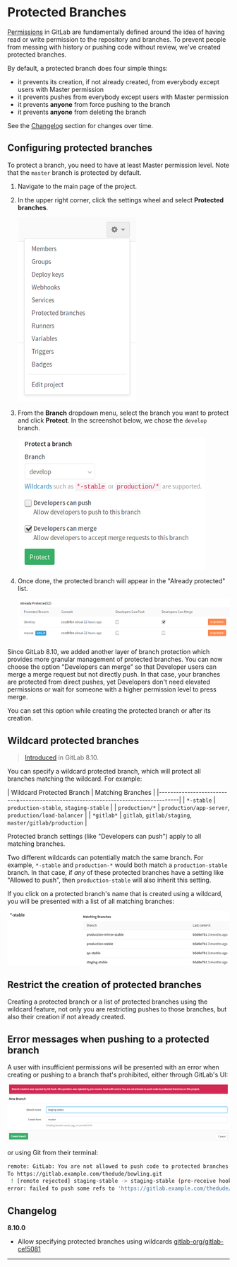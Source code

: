 # Protected Branches

[Permissions](../permissions.md) in GitLab are fundamentally defined around the
idea of having read or write permission to the repository and branches. To
prevent people from messing with history or pushing code without review, we've
created protected branches.

By default, a protected branch does four simple things:

- it prevents its creation, if not already created, from everybody except users
  with Master permission
- it prevents pushes from everybody except users with Master permission
- it prevents **anyone** from force pushing to the branch
- it prevents **anyone** from deleting the branch

See the [Changelog](#changelog) section for changes over time.

## Configuring protected branches

To protect a branch, you need to have at least Master permission level. Note
that the `master` branch is protected by default.

1. Navigate to the main page of the project.
1. In the upper right corner, click the settings wheel and select **Protected branches**.

    ![Project settings list](img/project_settings_list.png)

1. From the **Branch** dropdown menu, select the branch you want to protect and
   click **Protect**. In the screenshot below, we chose the `develop` branch.

    ![Choose protected branch](img/protected_branches_choose_branch.png)

1. Once done, the protected branch will appear in the "Already protected" list.

    ![Protected branches list](img/protected_branches_list.png)


Since GitLab 8.10, we added another layer of branch protection which provides
more granular management of protected branches. You can now choose the option
"Developers can merge" so that Developer users can merge a merge request but
not directly push. In that case, your branches are protected from direct pushes,
yet Developers don't need elevated permissions or wait for someone with a higher
permission level to press merge.

You can set this option while creating the protected branch or after its
creation.

## Wildcard protected branches

> [Introduced][ce-4665] in GitLab 8.10.

You can specify a wildcard protected branch, which will protect all branches
matching the wildcard. For example:

| Wildcard Protected Branch | Matching Branches                                      |
|---------------------------+--------------------------------------------------------|
| `*-stable`                | `production-stable`, `staging-stable`                  |
| `production/*`            | `production/app-server`, `production/load-balancer`    |
| `*gitlab*`                | `gitlab`, `gitlab/staging`, `master/gitlab/production` |

Protected branch settings (like "Developers can push") apply to all matching
branches.

Two different wildcards can potentially match the same branch. For example,
`*-stable` and `production-*` would both match a `production-stable` branch.
In that case, if _any_ of these protected branches have a setting like
"Allowed to push", then `production-stable` will also inherit this setting.

If you click on a protected branch's name that is created using a wildcard,
you will be presented with a list of all matching branches:

![Protected branch matches](img/protected_branches_matches.png)

## Restrict the creation of protected branches

Creating a protected branch or a list of protected branches using the wildcard
feature, not only you are restricting pushes to those branches, but also their
creation if not already created.

## Error messages when pushing to a protected branch

A user with insufficient permissions will be presented with an error when
creating or pushing to a branch that's prohibited, either through GitLab's UI:

![Protected branch error GitLab UI](img/protected_branches_error_ui.png)

or using Git from their terminal:

```bash
remote: GitLab: You are not allowed to push code to protected branches on this project.
To https://gitlab.example.com/thedude/bowling.git
 ! [remote rejected] staging-stable -> staging-stable (pre-receive hook declined)
error: failed to push some refs to 'https://gitlab.example.com/thedude/bowling.git'
```

## Changelog

**8.10.0**

- Allow specifying protected branches using wildcards [gitlab-org/gitlab-ce!5081][ce-4665]

---

[ce-4665]: https://gitlab.com/gitlab-org/gitlab-ce/merge_requests/4665 "Allow specifying protected branches using wildcards"
[ce-5081]: https://gitlab.com/gitlab-org/gitlab-ce/merge_requests/5081 "Allow creating protected branches that can't be pushed to"
